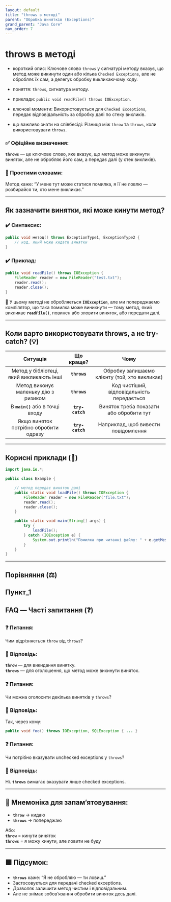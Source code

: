 ```yaml
---
layout: default
title: "throws в методі"
parent: "Обробка винятків (Exceptions)"
grand_parent: "Java Core"
nav_order: 7
---
```


# throws в методі

* короткий опис: Ключове слово `throws` у сигнатурі методу вказує, що метод може викинути один або кілька `Checked Exceptions`, але не обробляє їх сам, а делегує обробку викликаючому коду.

* поняття: `throws`, сигнатура методу.

* приклади: `public void readFile() throws IOException`.

* ключові моменти: Використовується для `Checked Exceptions`, передає відповідальність за обробку далі по стеку викликів.

* що важливо знати на співбесіді: Різниця між `throw` та `throws`, коли використовувати `throws`.

### **✅ Офіційне визначення:**

**`throws`** — це ключове слово, яке вказує, що метод може викинути виняток, але не обробляє його сам, а передає далі (у стек викликів).

### **🧠 Простими словами:**

Метод каже: “У мене тут може статися помилка, я її не ловлю — розбирайся ти, хто мене викликає.”

---

## **Як зазначити винятки, які може кинути метод?**

### **✔️ Синтаксис:**

```java
public void метод() throws ExceptionType1, ExceptionType2 {
    // код, який може кидати винятки
}
```

### **✔️ Приклад:**

```java
public void readFile() throws IOException {
    FileReader reader = new FileReader("test.txt");
    reader.read();
    reader.close();
}
```

📌 У цьому методі не обробляється **`IOException`**, але ми попереджаємо компілятор, що така помилка може виникнути — тому метод, який викликає **`readFile()`**, повинен або зловити виняток, або передати далі.

---

## **Коли варто використовувати throws, а не try-catch? (💡)**

| Ситуація | Що краще? | Чому |
| :---: | :---: | :---: |
| Метод у бібліотеці, який викликають інші | **`throws`** | Обробку залишаємо клієнту (той, хто викликає) |
| Метод виконує маленьку дію з ризиком | **`throws`** | Код чистіший, відповідальність передається |
| В **`main()`** або в точці входу | **`try-catch`** | Виняток треба показати або обробити тут |
| Якщо виняток потрібно обробити одразу | **`try-catch`** | Наприклад, щоб вивести повідомлення |

---

## **Корисні приклади (🧪)**

```java
import java.io.*;

public class Example {

    // метод передає виняток далі
    public static void loadFile() throws IOException {
        FileReader reader = new FileReader("file.txt");
        reader.read();
        reader.close();
    }

    public static void main(String[] args) {
        try {
            loadFile();
        } catch (IOException e) {
            System.out.println("Помилка при читанні файлу: " + e.getMessage());
        }
    }
}
```

---

## **Порівняння (⚖️)**

Пункт\_1
---

## **FAQ — Часті запитання (❓)**

### **❓ Питання:**

Чим відрізняється `throw` від `throws`?

### **💬 Відповідь:**

**`throw`** — для викидання винятку.  
**`throws`** — для оголошення, що метод може викинути виняток.

### **❓ Питання:**

Чи можна оголосити декілька винятків у `throws`?

### **💬 Відповідь:**

 Так, через кому:

```java
public void foo() throws IOException, SQLException { ... }
```

### **❓ Питання:**

Чи потрібно вказувати unchecked exceptions у `throws`?

### **💬 Відповідь:**

 Ні. **`throws`** вимагає вказувати лише checked exceptions.

---

## **🧠 Мнемоніка для запам’ятовування:**

* **`throw`** -> кидаю
* **`throws`** -> попереджаю

Або:  
**`throw`** \= кинути виняток  
**`throws`** \= я можу кинути, але ловити не буду

---

## **🟩 Підсумок:**

* **`throws`** каже: “Я не обробляю — ти ловиш.”
* Застосовується для передачі checked exceptions.
* Дозволяє залишити метод чистим і відповідальним.
* Але не знімає зобов’язання обробити виняток десь далі.
